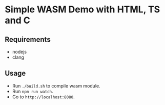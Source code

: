 # Simple WASM Demo with HTML, TS and C

## Requirements

- nodejs
- clang

## Usage

- Run `./build.sh` to compile wasm module.
- Run `npm run watch`.
- Go to `http://localhost:8080`.
